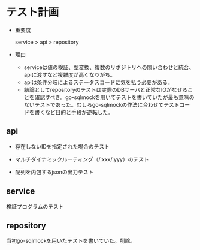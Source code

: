 # テスト計画

* 重要度

   service > api > repository

* 理由
  * serviceは値の検証、型変換、複数のリポジトリへの問い合わせと統合、apiに渡すなど複雑度が高くなりがち。
  * apiは条件分岐によるステータスコードに気を払う必要がある。
  * 結論としてrepositoryのテストは実際のDBサーバと正常なIOがなせることを確認すべき。go-sqlmockを用いてテストを書いていたが最も意味のないテストであった。むしろgo-sqlmockの作法に合わせてテストコードを書くなど目的と手段が逆転した。

## api

* 存在しないIDを指定された場合のテスト
* マルチダイナミックルーティング（/:xxx/:yyy）のテスト

* 配列を内包するjsonの出力テスト

## service

検証プログラムのテスト

## repository

当初go-sqlmockを用いたテストを書いていた。削除。

